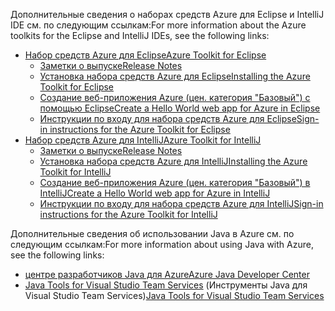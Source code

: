 <span data-ttu-id="3fb96-101">Дополнительные сведения о наборах средств Azure для Eclipse и IntelliJ IDE см. по следующим ссылкам:</span><span class="sxs-lookup"><span data-stu-id="3fb96-101">For more information about the Azure toolkits for the Eclipse and IntelliJ IDEs, see the following links:</span></span>

* [<span data-ttu-id="3fb96-102">Набор средств Azure для Eclipse</span><span class="sxs-lookup"><span data-stu-id="3fb96-102">Azure Toolkit for Eclipse</span></span>](../eclipse/azure-toolkit-for-eclipse.md) 
  * [<span data-ttu-id="3fb96-103">Заметки о выпуске</span><span class="sxs-lookup"><span data-stu-id="3fb96-103">Release Notes</span></span>](https://github.com/Microsoft/azure-tools-for-java/releases) 
  * [<span data-ttu-id="3fb96-104">Установка набора средств Azure для Eclipse</span><span class="sxs-lookup"><span data-stu-id="3fb96-104">Installing the Azure Toolkit for Eclipse</span></span>](../eclipse/azure-toolkit-for-eclipse-installation.md) 
  * [<span data-ttu-id="3fb96-105">Создание веб-приложения Azure (цен. категория "Базовый") с помощью Eclipse</span><span class="sxs-lookup"><span data-stu-id="3fb96-105">Create a Hello World web app for Azure in Eclipse</span></span>](../eclipse/azure-toolkit-for-eclipse-create-hello-world-web-app.md) 
  * [<span data-ttu-id="3fb96-106">Инструкции по входу для набора средств Azure для Eclipse</span><span class="sxs-lookup"><span data-stu-id="3fb96-106">Sign-in instructions for the Azure Toolkit for Eclipse</span></span>](../eclipse/azure-toolkit-for-eclipse-sign-in-instructions.md) 
* [<span data-ttu-id="3fb96-107">Набор средств Azure для IntelliJ</span><span class="sxs-lookup"><span data-stu-id="3fb96-107">Azure Toolkit for IntelliJ</span></span>](../intellij/azure-toolkit-for-intellij.md) 
  * [<span data-ttu-id="3fb96-108">Заметки о выпуске</span><span class="sxs-lookup"><span data-stu-id="3fb96-108">Release Notes</span></span>](https://github.com/Microsoft/azure-tools-for-java/releases) 
  * [<span data-ttu-id="3fb96-109">Установка набора средств Azure для IntelliJ</span><span class="sxs-lookup"><span data-stu-id="3fb96-109">Installing the Azure Toolkit for IntelliJ</span></span>](../intellij/azure-toolkit-for-intellij-installation.md) 
  * [<span data-ttu-id="3fb96-110">Создание веб-приложения Azure (цен. категория "Базовый") в IntelliJ</span><span class="sxs-lookup"><span data-stu-id="3fb96-110">Create a Hello World web app for Azure in IntelliJ</span></span>](../intellij/azure-toolkit-for-intellij-create-hello-world-web-app.md) 
  * [<span data-ttu-id="3fb96-111">Инструкции по входу для набора средств Azure для IntelliJ</span><span class="sxs-lookup"><span data-stu-id="3fb96-111">Sign-in instructions for the Azure Toolkit for IntelliJ</span></span>](../intellij/azure-toolkit-for-intellij-sign-in-instructions.md) 

<span data-ttu-id="3fb96-112">Дополнительные сведения об использовании Java в Azure см. по следующим ссылкам:</span><span class="sxs-lookup"><span data-stu-id="3fb96-112">For more information about using Java with Azure, see the following links:</span></span> 

* [<span data-ttu-id="3fb96-113">центре разработчиков Java для Azure</span><span class="sxs-lookup"><span data-stu-id="3fb96-113">Azure Java Developer Center</span></span>](https://azure.microsoft.com/develop/java/) 
* <span data-ttu-id="3fb96-114">[Java Tools for Visual Studio Team Services](https://java.visualstudio.com/) (Инструменты Java для Visual Studio Team Services)</span><span class="sxs-lookup"><span data-stu-id="3fb96-114">[Java Tools for Visual Studio Team Services](https://java.visualstudio.com/)</span></span> 
<!-- TODO: Add URLs for Java in VSCode here --> 
